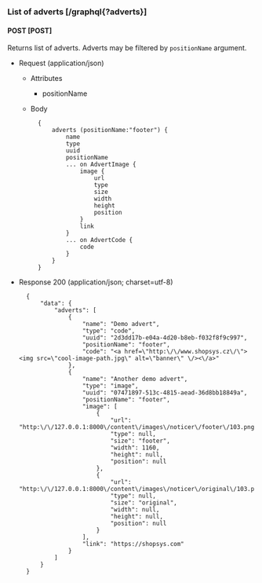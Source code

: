 ### List of adverts [/graphql{?adverts}]

#### POST [POST]

Returns list of adverts.
Adverts may be filtered by `positionName` argument.

- Request (application/json)

    - Attributes

        - positionName

    - Body

            {
                adverts (positionName:"footer") {
                    name
                    type
                    uuid
                    positionName
                    ... on AdvertImage {
                        image {
                            url
                            type
                            size
                            width
                            height
                            position
                        }
                        link
                    }
                    ... on AdvertCode {
                        code
                    }
                }
            }

- Response 200 (application/json; charset=utf-8)

        {
            "data": {
                "adverts": [
                    {
                        "name": "Demo advert",
                        "type": "code",
                        "uuid": "2d3dd17b-e04a-4d20-b8eb-f032f8f9c997",
                        "positionName": "footer",
                        "code": "<a href=\"http:\/\/www.shopsys.cz\/\"><img src=\"cool-image-path.jpg\" alt=\"banner\" \/><\/a>"
                    },
                    {
                        "name": "Another demo advert",
                        "type": "image",
                        "uuid": "07471897-513c-4815-aead-36d8bb18849a",
                        "positionName": "footer",
                        "image": [
                            {
                                "url": "http:\/\/127.0.0.1:8000\/content\/images\/noticer\/footer\/103.png",
                                "type": null,
                                "size": "footer",
                                "width": 1160,
                                "height": null,
                                "position": null
                            },
                            {
                                "url": "http:\/\/127.0.0.1:8000\/content\/images\/noticer\/original\/103.png",
                                "type": null,
                                "size": "original",
                                "width": null,
                                "height": null,
                                "position": null
                            }
                        ],
                        "link": "https://shopsys.com"
                    }
                ]
            }
        }
